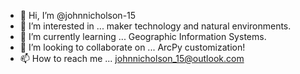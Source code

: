 - 👋 Hi, I’m @johnnicholson-15
- 👀 I’m interested in ... maker technology and natural environments.
- 🌱 I’m currently learning ... Geographic Information Systems.
- 💞️ I’m looking to collaborate on ... ArcPy customization!
- 📫 How to reach me ... johnnicholson_15@outlook.com 

<!---
johnnicholson-15/johnnicholson-15 is a ✨ special ✨ repository because its `README.md` (this file) appears on your GitHub profile.
You can click the Preview link to take a look at your changes.
--->
